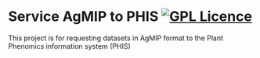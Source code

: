 
# Service AgMIP to PHIS [![GPL Licence](https://badges.frapsoft.com/os/gpl/gpl.svg?v=103)](https://opensource.org/licenses/GPL-3.0/)

This project is for requesting datasets in AgMIP format to the Plant Phenomics information system (PHIS)


